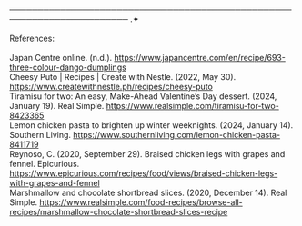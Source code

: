 ─────────────────────────────────────────────────────────────────────── .✦
<br>
<br>
References:
<br>
<br>
Japan Centre online. (n.d.). https://www.japancentre.com/en/recipe/693-three-colour-dango-dumplings
<br>
Cheesy Puto | Recipes | Create with Nestle. (2022, May 30). https://www.createwithnestle.ph/recipes/cheesy-puto
<br>
Tiramisu for two: An easy, Make-Ahead Valentine’s Day dessert. (2024, January 19). Real Simple. https://www.realsimple.com/tiramisu-for-two-8423365
<br>
Lemon chicken pasta to brighten up winter weeknights. (2024, January 14). Southern Living. https://www.southernliving.com/lemon-chicken-pasta-8411719
<br>
Reynoso, C. (2020, September 29). Braised chicken legs with grapes and fennel. Epicurious. https://www.epicurious.com/recipes/food/views/braised-chicken-legs-with-grapes-and-fennel
<br>
Marshmallow and chocolate shortbread slices. (2020, December 14). Real Simple. https://www.realsimple.com/food-recipes/browse-all-recipes/marshmallow-chocolate-shortbread-slices-recipe
